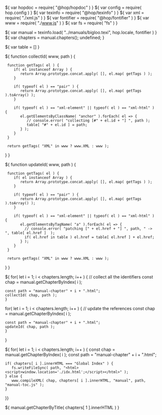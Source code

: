 ${ var hopdoc = require( "@hop/hopdoc" ) }
${ var config = require( hop.config ) }
${ var texinfo = require( "@hop/texinfo" ) }
${ var xml = require( "./xml.js" ) }
${ var fontifier = require( "@hop/fontifier" ) }
${ var www = require( "./www.js" ) }
${ var fs = require( "fs" ) }

${ var manual = texinfo.load( "../manuals/bigloo.texi", hop.locale, fontifier ) }
${ var chapters = manual.chapters(); undefined; }

${ var table = [] }

${ function collectId( www, path ) {
   
     function getTags( el ) {
        if( el instanceof Array ) {
           return Array.prototype.concat.apply( [], el.map( getTags ) );
        }
      
        if( typeof( el ) == "pair" ) {
	       return Array.prototype.concat.apply( [], el.map( getTags ).toArray() );
        }

        if( typeof( el ) == "xml-element" || typeof( el ) == "xml-html" ) {
	       el.getElementsByClassName( "anchor" ).forEach( el => {
              // console.error( "collecting [#" + el.id + "] ", path );
		      table[ "#" + el.id ] = path;
		   } );
        }
     }

     return getTags( "XML" in www ? www.XML : www );
   } 
}

${ function updateId( www, path ) {
   
     function getTags( el ) {
        if( el instanceof Array ) {
           return Array.prototype.concat.apply( [], el.map( getTags ) );
        }
      
        if( typeof( el ) == "pair" ) {
	       return Array.prototype.concat.apply( [], el.map( getTags ).toArray() );
        }

        if( typeof( el ) == "xml-element" || typeof( el ) == "xml-html" ) {
	       el.getElementsByTagName( "a" ).forEach( el => {
		     // console.error( "patching [" + el.href + "] ", path, " -> ", table[ el.href ]  );
		     if( el.href in table ) el.href = table[ el.href ] + el.href;
		   } );
        }
     }

     return getTags( "XML" in www ? www.XML : www );
   } 
}

${ for( let i = 1; i < chapters.length; i++ ) {
    // collect all the identifiers
    const chap = manual.getChapterByIndex( i );
	
	const path = "manual-chapter" + i + ".html";
	collectId( chap, path );
	}
  for( let i = 1; i < chapters.length; i++ ) {
    // update the references
    const chap = manual.getChapterByIndex( i );
	
	const path = "manual-chapter" + i + ".html";
	updateId( chap, path );
	}
 }
	
${ for( let i = 1; i < chapters.length; i++ ) {
    const chap = manual.getChapterByIndex( i );
	const path = "manual-chapter" + i + ".html";
	
	if( chapters[ i ].innerHTML === "Global Index" ) {
	   fs.writeFileSync( path, "<html><script>window.location='./idx.html';</script></html>" );
    } else {
   	   www.compileXML( chap, chapters[ i ].innerHTML, "manual", path, "manual-toc.js" ); 
	}
}}

${ manual.getChapterByTitle( chapters[ 1 ].innerHTML ) }

